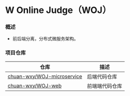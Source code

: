 # W Online Judge（WOJ）

### 概述
* 前后端分离，分布式微服务架构。

### 项目仓库
| 仓库                                                                          | 描述      |
|-----------------------------------------------------------------------------|---------|
| [chuan-wxy/WOJ-microservice](https://github.com/chuan-wxy/WOJ-microservice) | 后端代码仓库  |
| [chuan-wxy/WOJ-web](https://github.com/chuan-wxy/WOJ-microservice)          | 前端端代码仓库 |
